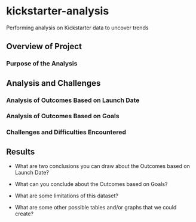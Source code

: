 # kickstarter-analysis
Performing analysis on Kickstarter data to uncover trends 
## Overview of Project 
### Purpose of the Analysis
## Analysis and Challenges
### Analysis of Outcomes Based on Launch Date
### Analysis of Outcomes Based on Goals 
### Challenges and Difficulties Encountered
## Results 
- What are two conclusions you can draw about the Outcomes based on Launch Date?

- What can you conclude about the Outcomes based on Goals?

- What are some limitations of this dataset?

- What are some other possible tables and/or graphs that we could create?
